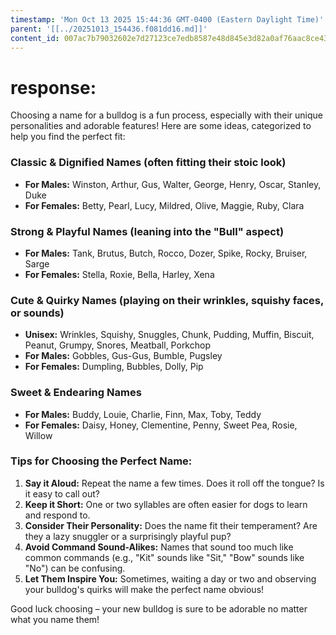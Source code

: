 ```yaml
---
timestamp: 'Mon Oct 13 2025 15:44:36 GMT-0400 (Eastern Daylight Time)'
parent: '[[../20251013_154436.f081dd16.md]]'
content_id: 007ac7b79032602e7d27123ce7edb8587e48d845e3d82a0af76aac8ce4374a98
---
```


# response:

Choosing a name for a bulldog is a fun process, especially with their unique personalities and adorable features! Here are some ideas, categorized to help you find the perfect fit:

### Classic & Dignified Names (often fitting their stoic look)

* **For Males:** Winston, Arthur, Gus, Walter, George, Henry, Oscar, Stanley, Duke
* **For Females:** Betty, Pearl, Lucy, Mildred, Olive, Maggie, Ruby, Clara

### Strong & Playful Names (leaning into the "Bull" aspect)

* **For Males:** Tank, Brutus, Butch, Rocco, Dozer, Spike, Rocky, Bruiser, Sarge
* **For Females:** Stella, Roxie, Bella, Harley, Xena

### Cute & Quirky Names (playing on their wrinkles, squishy faces, or sounds)

* **Unisex:** Wrinkles, Squishy, Snuggles, Chunk, Pudding, Muffin, Biscuit, Peanut, Grumpy, Snores, Meatball, Porkchop
* **For Males:** Gobbles, Gus-Gus, Bumble, Pugsley
* **For Females:** Dumpling, Bubbles, Dolly, Pip

### Sweet & Endearing Names

* **For Males:** Buddy, Louie, Charlie, Finn, Max, Toby, Teddy
* **For Females:** Daisy, Honey, Clementine, Penny, Sweet Pea, Rosie, Willow

### Tips for Choosing the Perfect Name:

1. **Say it Aloud:** Repeat the name a few times. Does it roll off the tongue? Is it easy to call out?
2. **Keep it Short:** One or two syllables are often easier for dogs to learn and respond to.
3. **Consider Their Personality:** Does the name fit their temperament? Are they a lazy snuggler or a surprisingly playful pup?
4. **Avoid Command Sound-Alikes:** Names that sound too much like common commands (e.g., "Kit" sounds like "Sit," "Bow" sounds like "No") can be confusing.
5. **Let Them Inspire You:** Sometimes, waiting a day or two and observing your bulldog's quirks will make the perfect name obvious!

Good luck choosing – your new bulldog is sure to be adorable no matter what you name them!

